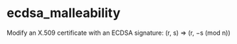 # ecdsa_malleability
Modify an X.509 certificate with an ECDSA signature: (r, s) => (r, −s (mod n))
